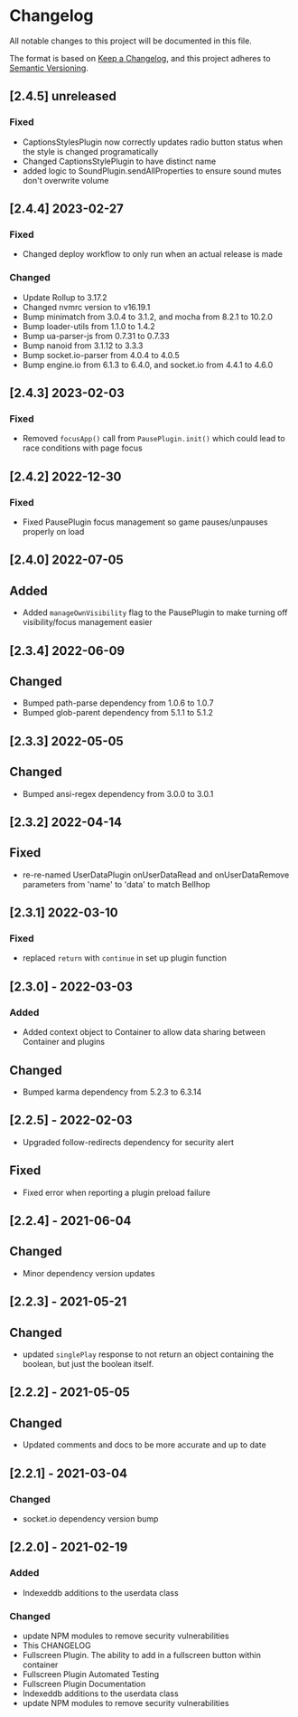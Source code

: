 # Changelog

All notable changes to this project will be documented in this file.

The format is based on [Keep a Changelog](https://keepachangelog.com/en/1.0.0/),
and this project adheres to [Semantic Versioning](https://semver.org/spec/v2.0.0.html).

## [2.4.5] unreleased

### Fixed

- CaptionsStylesPlugin now correctly updates radio button status when the style is changed programatically
- Changed CaptionsStylePlugin to have distinct name
- added logic to SoundPlugin.sendAllProperties to ensure sound mutes don't overwrite volume

## [2.4.4] 2023-02-27

### Fixed

- Changed deploy workflow to only run when an actual release is made

### Changed

- Update Rollup to 3.17.2
- Changed nvmrc version to v16.19.1
- Bump minimatch from 3.0.4 to 3.1.2, and mocha from 8.2.1 to 10.2.0
- Bump loader-utils from 1.1.0 to 1.4.2
- Bump ua-parser-js from 0.7.31 to 0.7.33
- Bump nanoid from 3.1.12 to 3.3.3
- Bump socket.io-parser from 4.0.4 to 4.0.5
- Bump engine.io from 6.1.3 to 6.4.0, and socket.io from 4.4.1 to 4.6.0


## [2.4.3] 2023-02-03

### Fixed

 - Removed `focusApp()` call from `PausePlugin.init()` which could lead to race conditions with page focus

## [2.4.2] 2022-12-30

### Fixed

- Fixed PausePlugin focus management so game pauses/unpauses properly on load

## [2.4.0] 2022-07-05

## Added

- Added `manageOwnVisibility` flag to the PausePlugin to make turning off visibility/focus management easier

## [2.3.4] 2022-06-09

## Changed

- Bumped path-parse dependency from 1.0.6 to 1.0.7
- Bumped glob-parent dependency from 5.1.1 to 5.1.2

## [2.3.3] 2022-05-05

## Changed

- Bumped ansi-regex dependency from 3.0.0 to 3.0.1

## [2.3.2] 2022-04-14

## Fixed

- re-re-named UserDataPlugin onUserDataRead and onUserDataRemove parameters from 'name' to 'data' to match Bellhop

## [2.3.1] 2022-03-10

### Fixed

- replaced `return` with `continue` in set up plugin function

## [2.3.0] - 2022-03-03

### Added

- Added context object to Container to allow data sharing between Container and plugins

## Changed

- Bumped karma dependency from 5.2.3 to 6.3.14

## [2.2.5] - 2022-02-03

- Upgraded follow-redirects dependency for security alert

## Fixed

- Fixed error when reporting a plugin preload failure

## [2.2.4] - 2021-06-04

## Changed

- Minor dependency version updates

## [2.2.3] - 2021-05-21

## Changed

- updated `singlePlay` response to not return an object containing the boolean, but just the boolean itself.

## [2.2.2] - 2021-05-05

## Changed

- Updated comments and docs to be more accurate and up to date

## [2.2.1] - 2021-03-04

### Changed

- socket.io dependency version bump

## [2.2.0] - 2021-02-19

### Added

- Indexeddb additions to the userdata class

### Changed

- update NPM modules to remove security vulnerabilities
- This CHANGELOG
- Fullscreen Plugin. The ability to add in a fullscreen button within container
- Fullscreen Plugin Automated Testing
- Fullscreen Plugin Documentation
- Indexeddb additions to the userdata class
- update NPM modules to remove security vulnerabilities
